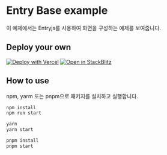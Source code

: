 # Entry Base example

이 예제에서는 Entryjs를 사용하여 화면을 구성하는 예제를 보여줍니다.

## Deploy your own

[![Deploy with Vercel](https://vercel.com/button)](https://vercel.com/new/clone?repository-url=https://github.com/entrylabs/example/tree/main/base&project-name=entryjs-base&repository-name=entryjs-base)
[![Open in StackBlitz](https://developer.stackblitz.com/img/open_in_stackblitz.svg)](https://stackblitz.com/github/entrylabs/example/tree/main/base)

## How to use

npm, yarm 또는 pnpm으로 패키지를 설치하고 실행합니다.

```bash
npm install
npm run start
```

```bash
yarn
yarn start
```

```bash
pnpm install
pnpm start
```
